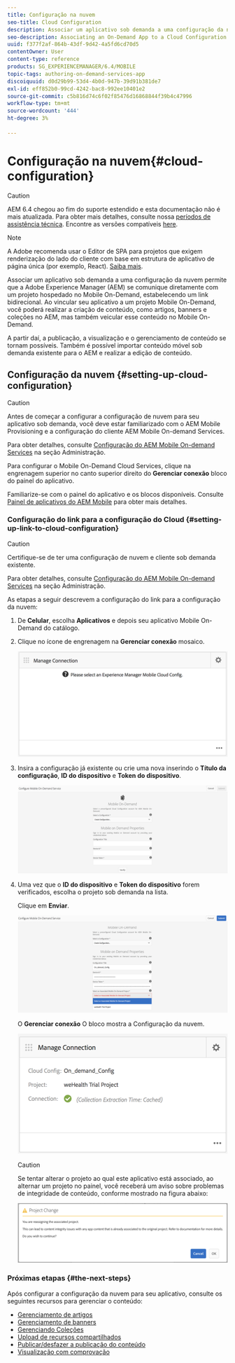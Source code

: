 ```yaml
---
title: Configuração na nuvem
seo-title: Cloud Configuration
description: Associar um aplicativo sob demanda a uma configuração da nuvem permite que a Adobe Experience Manager (AEM) se comunique diretamente com um projeto hospedado no Mobile On-Demand, estabelecendo um link bidirecional. Siga esta página para saber mais.
seo-description: Associating an On-Demand App to a Cloud Configuration allows Adobe Experience Manager (AEM) to communicate directly with a Mobile On-Demand hosted project by establishing a two way link. Follow this page to learn more.
uuid: f377f2af-864b-43df-9d42-4a5fd6cd70d5
contentOwner: User
content-type: reference
products: SG_EXPERIENCEMANAGER/6.4/MOBILE
topic-tags: authoring-on-demand-services-app
discoiquuid: d0d29b99-53d4-4b0d-947b-39d91b381de7
exl-id: eff852b0-99cd-4242-bac8-992ee10401e2
source-git-commit: c5b816d74c6f02f85476d16868844f39b4c47996
workflow-type: tm+mt
source-wordcount: '444'
ht-degree: 3%

---
```


# Configuração na nuvem{#cloud-configuration}

>[!CAUTION]
>
>AEM 6.4 chegou ao fim do suporte estendido e esta documentação não é mais atualizada. Para obter mais detalhes, consulte nossa [períodos de assistência técnica](https://helpx.adobe.com/br/support/programs/eol-matrix.html). Encontre as versões compatíveis [here](https://experienceleague.adobe.com/docs/).

>[!NOTE]
>
>A Adobe recomenda usar o Editor de SPA para projetos que exigem renderização do lado do cliente com base em estrutura de aplicativo de página única (por exemplo, React). [Saiba mais](/help/sites-developing/spa-overview.md).

Associar um aplicativo sob demanda a uma configuração da nuvem permite que a Adobe Experience Manager (AEM) se comunique diretamente com um projeto hospedado no Mobile On-Demand, estabelecendo um link bidirecional. Ao vincular seu aplicativo a um projeto Mobile On-Demand, você poderá realizar a criação de conteúdo, como artigos, banners e coleções no AEM, mas também veicular esse conteúdo no Mobile On-Demand.

A partir daí, a publicação, a visualização e o gerenciamento de conteúdo se tornam possíveis. Também é possível importar conteúdo móvel sob demanda existente para o AEM e realizar a edição de conteúdo.

## Configuração da nuvem {#setting-up-cloud-configuration}

>[!CAUTION]
>
>Antes de começar a configurar a configuração de nuvem para seu aplicativo sob demanda, você deve estar familiarizado com o AEM Mobile Provisioning e a configuração do cliente AEM Mobile On-demand Services.
>
>Para obter detalhes, consulte [Configuração do AEM Mobile On-demand Services](/help/mobile/aem-mobile-setup.md) na seção Administração.

Para configurar o Mobile On-Demand Cloud Services, clique na engrenagem superior no canto superior direito do **Gerenciar conexão** bloco do painel do aplicativo.

Familiarize-se com o painel do aplicativo e os blocos disponíveis. Consulte [Painel de aplicativos do AEM Mobile](/help/mobile/mobile-apps-ondemand-application-dashboard.md) para obter mais detalhes.

### Configuração do link para a configuração do Cloud {#setting-up-link-to-cloud-configuration}

>[!CAUTION]
>
>Certifique-se de ter uma configuração de nuvem e cliente sob demanda existente.
>
>Para obter detalhes, consulte [Configuração do AEM Mobile On-demand Services](/help/mobile/aem-mobile-setup.md) na seção Administração.

As etapas a seguir descrevem a configuração do link para a configuração da nuvem:

1. De **Celular**, escolha **Aplicativos** e depois seu aplicativo Mobile On-Demand do catálogo.
1. Clique no ícone de engrenagem na **Gerenciar conexão** mosaico.

   ![chlimage_1-65](assets/chlimage_1-65.png)

1. Insira a configuração já existente ou crie uma nova inserindo o **Título da configuração**, **ID do dispositivo** e **Token do dispositivo**.

   ![chlimage_1-66](assets/chlimage_1-66.png)

1. Uma vez que o **ID do dispositivo** e **Token do dispositivo** forem verificados, escolha o projeto sob demanda na lista.

   Clique em **Enviar**.

   ![chlimage_1-67](assets/chlimage_1-67.png)

   O **Gerenciar conexão** O bloco mostra a Configuração da nuvem.

   ![chlimage_1-68](assets/chlimage_1-68.png)

   >[!CAUTION]
   >
   >Se tentar alterar o projeto ao qual este aplicativo está associado, ao alternar um projeto no painel, você receberá um aviso sobre problemas de integridade de conteúdo, conforme mostrado na figura abaixo:

   ![chlimage_1-69](assets/chlimage_1-69.png)

### Próximas etapas {#the-next-steps}

Após configurar a configuração da nuvem para seu aplicativo, consulte os seguintes recursos para gerenciar o conteúdo:

* [Gerenciamento de artigos](/help/mobile/mobile-on-demand-managing-articles.md)
* [Gerenciamento de banners](/help/mobile/mobile-on-demand-managing-banners.md)
* [Gerenciando Coleções](/help/mobile/mobile-on-demand-managing-collections.md)
* [Upload de recursos compartilhados](/help/mobile/mobile-on-demand-shared-resources.md)
* [Publicar/desfazer a publicação do conteúdo](/help/mobile/mobile-on-demand-publishing-unpublishing.md)
* [Visualização com comprovação](/help/mobile/aem-mobile-manage-ondemand-services.md)
